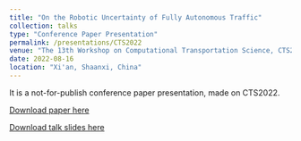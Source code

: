 ```yaml
---
title: "On the Robotic Uncertainty of Fully Autonomous Traffic"
collection: talks
type: "Conference Paper Presentation"
permalink: /presentations/CTS2022
venue: "The 13th Workshop on Computational Transportation Science, CTS2022"
date: 2022-08-16
location: "Xi'an, Shaanxi, China"
---
```


It is a not-for-publish conference paper presentation, made on CTS2022.

[Download paper here](https://hangyu-li.github.io/files/CTS2022.pdf)

[Download talk slides here](https://hangyu-li.github.io/files/CTS2022.pptx)